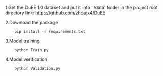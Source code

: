 1.Get the DuEE 1.0 dataset and put it into './data' folder in the project root directory
link: https://github.com/zhoujx4/DuEE

2.Download the package
```shell
    pip install -r requirements.txt
```
3.Model training
```shell
    python Train.py
```
4.Model verification
```shell
    python Validation.py
```
